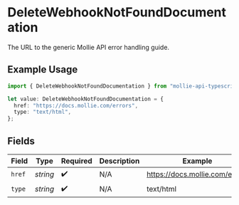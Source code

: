 # DeleteWebhookNotFoundDocumentation

The URL to the generic Mollie API error handling guide.

## Example Usage

```typescript
import { DeleteWebhookNotFoundDocumentation } from "mollie-api-typescript/models/operations";

let value: DeleteWebhookNotFoundDocumentation = {
  href: "https://docs.mollie.com/errors",
  type: "text/html",
};
```

## Fields

| Field                          | Type                           | Required                       | Description                    | Example                        |
| ------------------------------ | ------------------------------ | ------------------------------ | ------------------------------ | ------------------------------ |
| `href`                         | *string*                       | :heavy_check_mark:             | N/A                            | https://docs.mollie.com/errors |
| `type`                         | *string*                       | :heavy_check_mark:             | N/A                            | text/html                      |